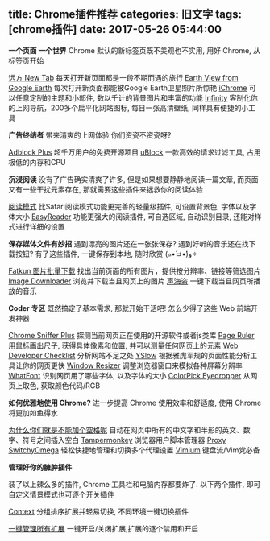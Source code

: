 title: Chrome插件推荐
categories: 旧文字
tags: [chrome插件]
date: 2017-05-26 05:44:00
---
**一个页面 一个世界**
Chrome 默认的新标签页既不美观也不实用, 用好 Chrome, 从标签页开始

[远方 New Tab][1]
每天打开新页面都是一段不期而遇的旅行
[Earth View from Google Earth][2]
每次打开新页面都能被Google Earth卫星照片所惊艳
[iChrome][3]
可以任意定制的主题和小部件, 数以千计的背景图片和丰富的功能
[Infinity][4]
客制化你的上网导航，200多个扁平化网站图标, 每日一张高清壁纸, 同样具有便捷的小工具

**广告终结者**
带来清爽的上网体验 你们资瓷不资瓷呀?

[Adblock Plus][5]
超千万用户的免费开源项目
[uBlock][6]
一款高效的请求过滤工具, 占用极低的内存和CPU

**沉浸阅读**
没有了广告确实清爽了许多, 但是如果想要静静地阅读一篇文章, 而页面又有一些干扰元素存在, 那就需要这些插件来拯救你的阅读体验

[阅读模式][7]
比Safari阅读模式功能更完善的轻量级插件, 可设置背景色, 字体以及字体大小
[EasyReader][8]
功能更强大的阅读插件, 可自选区域, 自动识别目录, 还能对样式进行详细的设置

**保存媒体文件有妙招**
遇到漂亮的图片还在一张张保存? 遇到好听的音乐还在找下载按钮?
有了这些插件, 一键保存到本地, 随时欣赏 (๑•̀ㅂ•́)و✧

[Fatkun 图片批量下载][9]
找出当前页面的所有图片，提供按分辨率、链接等筛选图片
[Image Downloader][10]
浏览并下载当且网页上的图片
[声海盗][11]
一键下载当且网页所播放的音乐

**Coder 专区**
既然搞定了基本需求, 那就开始干活吧!
怎么少得了这些 Web 前端开发神器

[Chrome Sniffer Plus][12]
探测当前网页正在使用的开源软件或者js类库
[Page Ruler][13]
用鼠标画出尺子, 获得具体像素和位置, 并可以测量任何网页上的元素
[Web Developer Checklist][14]
分析网站不足之处
[YSlow][15]
根据雅虎军规的页面性能分析工具让你的网页更快
[Window Resizer][16]
调整浏览器窗口来模拟各种屏幕分辨率
[WhatFont][17]
识别网页用了哪些字体, 以及字体的大小
[ColorPick Eyedropper][18]
从网页上取色, 获取颜色代码/RGB

**如何优雅地使用 Chrome?**
进一步提高 Chrome 使用效率和舒适度, 使用 Chrome 将更加如鱼得水

[为什么你们就是不能加个空格呢][19]
自动在网页中所有的中文字和半形的英文、数字、符号之间插入空白
[Tampermonkey][20]
浏览器用户脚本管理器
[Proxy SwitchyOmega][21]
轻松快捷地管理和切换多个代理设置
[Vimium][22]
键盘流/Vim党必备

**管理好你的臃肿插件**

装了以上辣么多的插件, Chrome 工具栏和电脑内存都要炸了. 以下两个插件, 即可自定义情景模式也可逐个开关插件

[Context][23]
分组排序扩展并轻易切换, 不同环境一键切换插件

[一键管理所有扩展][24]
一键开启/关闭扩展,扩展的逐个禁用和开启


  [1]: https://chrome.google.com/webstore/detail/dream-afar-new-tab/henmfoppjjkcencpbjaigfahdjlgpegn
  [2]: https://chrome.google.com/webstore/detail/earth-view-from-google-ea/bhloflhklmhfpedakmangadcdofhnnoh
  [3]: https://chrome.google.com/webstore/detail/ichrome-a-fast-productive/oghkljobbhapacbahlneolfclkniiami
  [4]: https://chrome.google.com/webstore/detail/infinity-new-tab/dbfmnekepjoapopniengjbcpnbljalfg
  [5]: https://chrome.google.com/webstore/detail/adblock-plus/cfhdojbkjhnklbpkdaibdccddilifddb
  [6]: https://chrome.google.com/webstore/detail/ublock/epcnnfbjfcgphgdmggkamkmgojdagdnn?hl=zh-CN
  [7]: https://chrome.google.com/webstore/detail/reader-view/iibolhpkjjmoepndefdmdlmbpfhlgjpl
  [8]: https://chrome.google.com/webstore/detail/easyreader/boamfheepdiallipiieadpmnklbhadhc
  [9]: https://chrome.google.com/webstore/detail/fatkun-batch-download-ima/nnjjahlikiabnchcpehcpkdeckfgnohf
  [10]: https://chrome.google.com/webstore/detail/image-downloader/cnpniohnfphhjihaiiggeabnkjhpaldj
  [11]: https://chrome.google.com/webstore/detail/%E5%A3%B0%E6%B5%B7%E7%9B%97/idleenniidjlnmnjkjmmnocnkmjibadd
  [12]: https://chrome.google.com/webstore/detail/chrome-sniffer-plus/fhhdlnnepfjhlhilgmeepgkhjmhhhjkh
  [13]: https://chrome.google.com/webstore/detail/page-ruler/jlpkojjdgbllmedoapgfodplfhcbnbpn
  [14]: https://chrome.google.com/webstore/detail/web-developer-checklist/iahamcpedabephpcgkeikbclmaljebjp
  [15]: https://chrome.google.com/webstore/detail/yslow/ninejjcohidippngpapiilnmkgllmakh
  [16]: https://chrome.google.com/webstore/detail/window-resizer/kkelicaakdanhinjdeammmilcgefonfh
  [17]: https://chrome.google.com/webstore/detail/whatfont/jabopobgcpjmedljpbcaablpmlmfcogm
  [18]: https://chrome.google.com/webstore/detail/colorpick-eyedropper/ohcpnigalekghcmgcdcenkpelffpdolg
  [19]: https://chrome.google.com/webstore/detail/%E7%82%BA%E4%BB%80%E9%BA%BC%E4%BD%A0%E5%80%91%E5%B0%B1%E6%98%AF%E4%B8%8D%E8%83%BD%E5%8A%A0%E5%80%8B%E7%A9%BA%E6%A0%BC%E5%91%A2%EF%BC%9F/paphcfdffjnbcgkokihcdjliihicmbpd
  [20]: https://chrome.google.com/webstore/detail/tampermonkey/dhdgffkkebhmkfjojejmpbldmpobfkfo
  [21]: https://chrome.google.com/webstore/detail/proxy-switchyomega/padekgcemlokbadohgkifijomclgjgif
  [22]: https://chrome.google.com/webstore/detail/vimium/dbepggeogbaibhgnhhndojpepiihcmeb
  [23]: https://chrome.google.com/webstore/detail/context/aalnjolghjkkogicompabhhbbkljnlka
  [24]: https://chrome.google.com/webstore/detail/%E4%B8%80%E9%94%AE%E7%AE%A1%E7%90%86%E6%89%80%E6%9C%89%E6%89%A9%E5%B1%95/niemebbfnfbjfojajlmnbiikmcpjkkja